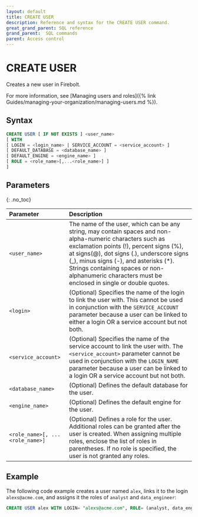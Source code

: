 ```yaml
---
layout: default
title: CREATE USER
description: Reference and syntax for the CREATE USER command.
great_grand_parent: SQL reference
grand_parent:  SQL commands
parent: Access control
---
```


# CREATE USER
Creates a new user in Firebolt.

For more information, see [Managing users and roles]({% link Guides/managing-your-organization/managing-users.md %}).

## Syntax

```sql
CREATE USER [ IF NOT EXISTS ] <user_name>  
[ WITH 
[ LOGIN = <login_name> | SERVICE_ACCOUNT = <service_account> ]
[ DEFAULT_DATABASE = <database_name> ]
[ DEFAULT_ENGINE = <engine_name> ]
[ ROLE = <role_name>[,...<role_name>] ]
]
```

## Parameters 
{: .no_toc} 

| Parameter  | Description |
| :--------- | :---------- |
| `<user_name>`                              | The name of the user, which can be any string, may contain spaces and non-alpha-numeric characters such as exclamation points (!), percent signs (%), at signs(@), dot signs (.), underscore signs (_), minus signs (-), and asterisks (*). Strings containing spaces or non-alphanumeric characters must be enclosed in single or double quotes.  |
| `<login>` | (Optional) Specifies the name of the login to link the user with. This cannot be used in conjunction with the `SERVICE_ACCOUNT` parameter because a user can be linked to either a login OR a service account but not both. |
| `<service_account>` | (Optional) Specifies the name of the service account to link the user with. The `<service_account>` parameter cannot be used in conjunction with the `LOGIN_NAME` parameter because a user can be linked to a login OR a service account but not both. |
| `<database_name>`                      | (Optional) Defines the default database for the user. |
| `<engine_name>` | (Optional) Defines the default engine for the user. |
| `<role_name>[, ...<role_name>]` | (Optional) Defines a role for the user. Additional roles can be granted after the user is created. When assigning multiple roles, enclose the list of roles in parentheses. If no role is specified, the user is not granted any roles. |

## Example

The following code example creates a user named `alex`, links it to the login `alexs@acme.com`, and assigns it the roles of `analyst` and `data_engineer`:

```sql
CREATE USER alex WITH LOGIN= "alexs@acme.com", ROLE= (analyst, data_engineer);
```
